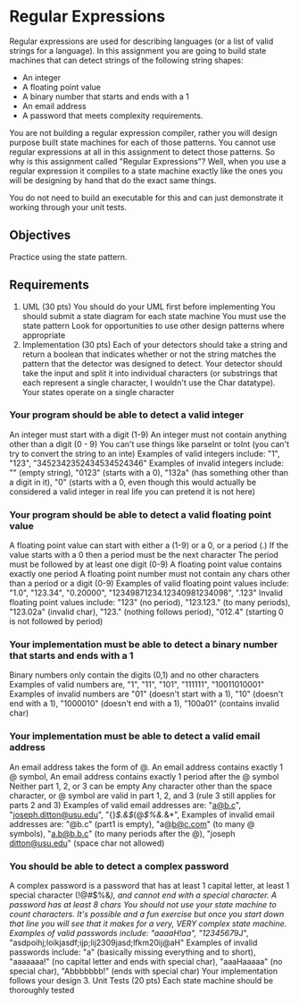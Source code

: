 # Regular Expressions
Regular expressions are used for describing languages (or a list of valid strings for a language). In this assignment you are going to build state machines that can detect strings of the following string shapes:

- An integer
- A floating point value
- A binary number that starts and ends with a 1
- An email address
- A password that meets complexity requirements.

You are not building a regular expression compiler, rather you will design purpose built state machines for each of those patterns. You cannot use regular expressions at all in this assignment to detect those patterns. So why is this assignment called "Regular Expressions"? Well, when you use a regular expression it compiles to a state machine exactly like the ones you will be designing by hand that do the exact same things.

You do not need to build an executable for this and can just demonstrate it working through your unit tests.

## Objectives
Practice using the state pattern.
## Requirements
1. UML (30 pts)
You should do your UML first before implementing
You should submit a state diagram for each state machine
You must use the state pattern
Look for opportunities to use other design patterns where appropriate
2. Implementation (30 pts)
Each of your detectors should take a string and return a boolean that indicates whether or not the string matches the pattern that the detector was designed to detect.
Your detector should take the input and split it into individual characters (or substrings that each represent a single character, I wouldn't use the Char datatype).
Your states operate on a single character 
### Your program should be able to detect a valid integer
An integer must start with a digit (1-9)
An integer must not contain anything other than a digit (0 - 9)
You can't use things like parseInt or toInt (you can't try to convert the string to an inte)
Examples of valid integers include: "1", "123", "3452342352434534524346"
Examples of invalid integers include: "" (empty string), "0123" (starts with a 0), "132a" (has something other than a digit in it), "0" (starts with a 0, even though this would actually be considered a valid integer in real life you can pretend it is not here)
### Your program should be able to detect a valid floating point value
A floating point value can start with either a (1-9) or a 0, or a period (.)
If the value starts with a 0 then a period must be the next character
The period must be followed by at least one digit (0-9)
A floating point value contains exactly one period 
A floating point number must not contain any chars other than a period or a digit (0-9)
Examples of valid floating point values include: "1.0", "123.34", "0.20000", "12349871234.12340981234098", ".123"
Invalid floating point values include: "123" (no period), "123.123." (to many periods), "123.02a" (invalid char), "123." (nothing follows period), "012.4" (starting 0 is not followed by period)
### Your implementation must be able to detect a binary number that starts and ends with a 1
Binary numbers only contain the digits (0,1) and no other characters
Examples of valid numbers are, "1", "11", "101", "111111", "10011010001"
Examples of invalid numbers are "01" (doesn't start with a 1), "10" (doesn't end with a 1), "1000010" (doesn't end with a 1), "100a01" (contains invalid char)
### Your implementation must be able to detect a valid email address
An email address takes the form of <part1>@<part2>.<part3>
An email address contains exactly 1 @ symbol, 
An email address contains exactly 1 period after the @ symbol
Neither part 1, 2, or 3 can be empty
Any character other than the space character, or @ symbol are valid in part 1, 2, and 3 (rule 3 still applies for parts 2 and 3)
Examples of valid email addresses are: "a@b.c", "joseph.ditton@usu.edu", "{}*$.&$*(@*$%&.*&*",
Examples of invalid email addresses are: "@b.c" (part1 is empty), "a@b@c.com" (to many @ symbols), "a.b@b.b.c" (to many periods after the @), "joseph ditton@usu.edu" (space char not allowed)
### You should be able to detect a complex password
A complex password is a password that has at least 1 capital letter, at least 1 special character (!@#$%&*), and cannot end with a special character.
A password has at least 8 chars
You should not use your state machine to count characters. It's possible and a fun exercise but once you start down that line you will see that it makes for a very, VERY complex state machine.
Examples of valid passwords include: "aaaaH!aa", "1234567*9J", "asdpoihj;loikjasdf;ijp;lij2309jasd;lfkm20ij@aH"
Examples of invalid passwords include: "a" (basically missing everything and to short), "aaaaaaa!" (no capital letter and ends with special char), "aaaHaaaaa" (no special char), "Abbbbbbb!" (ends with special char)
Your implementation follows your design
3. Unit Tests (20 pts)
Each state machine should be thoroughly tested
